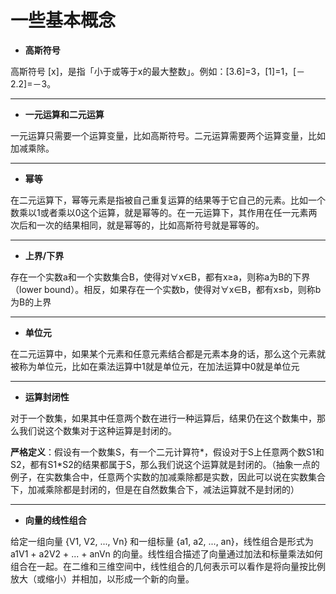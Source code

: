 # 一些基本概念

- **高斯符号**

高斯符号 [x]，是指「小于或等于x的最大整数」。例如：[3.6]=3，[1]=1，[－2.2]=－3。
***
- **一元运算和二元运算**

一元运算只需要一个运算变量，比如高斯符号。二元运算需要两个运算变量，比如加减乘除。
***
- **幂等**

在二元运算下，幂等元素是指被自己重复运算的结果等于它自己的元素。比如一个数乘以1或者乘以0这个运算，就是幂等的。在一元运算下，其作用在任一元素两次后和一次的结果相同，就是幂等的，比如高斯符号就是幂等的。
***
- **上界/下界**

存在一个实数a和一个实数集合B，使得对∀x∈B，都有x≥a，则称a为B的下界（lower bound）。相反，如果存在一个实数b，使得对∀x∈B，都有x≤b，则称b为B的上界                                                                   
***                          
- **单位元**

在二元运算中，如果某个元素和任意元素结合都是元素本身的话，那么这个元素就被称为单位元，比如在乘法运算中1就是单位元，在加法运算中0就是单位元
***	
- **运算封闭性**

对于一个数集，如果其中任意两个数在进行一种运算后，结果仍在这个数集中，那么我们说这个数集对于这种运算是封闭的。

**严格定义**：假设有一个数集S，有一个二元计算符*，假设对于S上任意两个数S1和S2，都有S1*S2的结果都属于S，那么我们说这个运算就是封闭的。（抽象一点的例子，在实数集合中，任意两个实数的加减乘除都是实数，因此可以说在实数集合下，加减乘除都是封闭的，但是在自然数集合下，减法运算就不是封闭的）
***
- **向量的线性组合**

给定一组向量 {V1, V2, ..., Vn} 和一组标量 {a1, a2, ..., an}，线性组合是形式为 a1V1 + a2V2 + ... + anVn 的向量。线性组合描述了向量通过加法和标量乘法如何组合在一起。在二维和三维空间中，线性组合的几何表示可以看作是将向量按比例放大（或缩小）并相加，以形成一个新的向量。